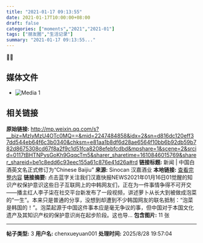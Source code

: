 ```yaml
---
title: "2021-01-17 09:13:55"
date: 2021-01-17T10:00:00+08:00
draft: false
categories: ["moments","2021","2021-01"]
tags: ["朋友圈","生活记录"]
summary: "2021-01-17 09:13:55..."
---
```


👏👏

## 媒体文件

- ![Media 1](/Moments/photos/2021-01-17/202101170913550.jpg)

## 相关链接

**原始链接:** http://mp.weixin.qq.com/s?__biz=MzIyMzU4OTc0MQ==&mid=2247484858&idx=2&sn=d816dc120eff37dd544eb64f6c3b0340&chksm=e81aa1b8df6d28ae6564f10bb6b92db59b782d8675308cd67f8a2f9c1d51fca8208efebfcdbd&mpshare=1&scene=2&srcid=0117tBHTNPysGoKh9GqqcTm5&sharer_sharetime=1610846015769&sharer_shareid=be1c8edd6c93eec155a61c876e41d26a#rd
**链接标题:** 新闻 | 中国白酒英文名正式修订为“Chinese Baijiu”
**来源:** Sinocan 汉嘉酒业
**本地链接:** [查看完整内容](/link_content/2021/01/2021-01-17/link_content/)
**链接摘要:** 点击蓝字关注我们汉嘉快报NEWS2021年01月16日01觉醒的知识产权保护意识这些日子互联网上的中韩网友们，正在为一件事情争得不可开交——播主红人李子柒在社交平台新发布了一段视频，讲述萝卜从长大到被做成泡菜的“一生”。本来只是普通的分享，没想到却遭到不少韩国网友的联名抵制：“泡菜是韩国的！”。泡菜起源于中国这件事本应是毫无争议的事，但中国对于本国文化遗产及其知识产权的保护意识尚在起步阶段。这也导...
**包含图片:** 11 张

---

**帖子类型:** 3
**用户名:** chenxueyuan001
**处理时间:** 2025/8/28 19:57:04